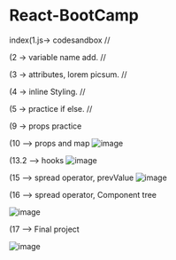 # React-BootCamp
index(1.js-> codesandbox //

(2 -> variable name add. // 

(3 -> attributes, lorem picsum. //

(4 -> inline Styling. //

(5 -> practice if else. //

(9 -> props practice 

(10 --> props and map 
![image](https://user-images.githubusercontent.com/49728020/177518639-3c1bf3dd-29f1-4f52-89fc-c8a45db04238.png)


(13.2 --> hooks
![image](https://user-images.githubusercontent.com/49728020/177179336-fa99012f-dc0c-4ffd-a7d0-66f9773d8626.png)

(15 --> spread operator, prevValue
![image](https://user-images.githubusercontent.com/49728020/177322289-38261644-86d1-4be6-b426-d3640ff7bf47.png)

(16 --> spread operator, Component tree

![image](https://user-images.githubusercontent.com/49728020/177517689-9e9d4f12-1c51-4b29-92b3-83bd4add991a.png)


(17  --> Final project

![image](https://user-images.githubusercontent.com/49728020/177517632-cc8573d0-5100-462f-a050-13eb7c06f1d0.png)







